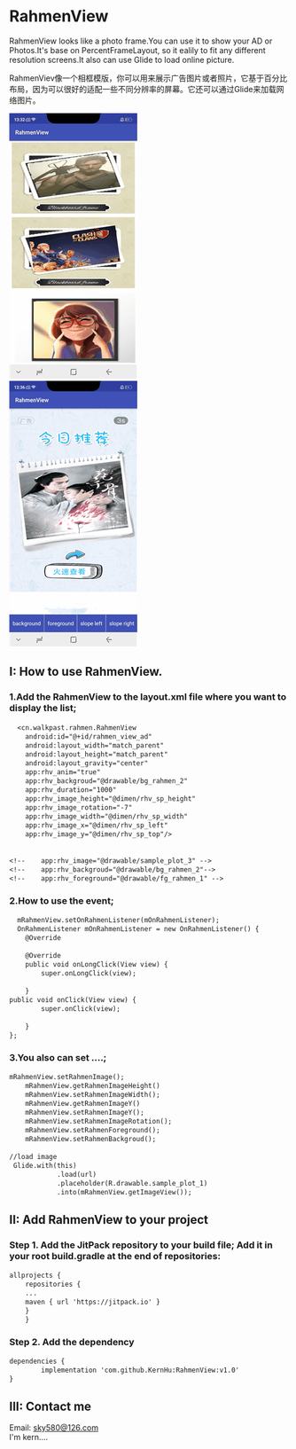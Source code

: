 # RahmenView
RahmenView looks like a photo frame.You can use it to show your AD or Photos.It's base on PercentFrameLayout, so it ealily to fit any different resolution screens.It also can use Glide to load online picture.

RahmenViev像一个相框模版，你可以用来展示广告图片或者照片，它基于百分比布局，因为可以很好的适配一些不同分辨率的屏幕。它还可以通过Glide来加载网络图片。

![](https://github.com/KernHu/RahmenView/raw/master/screenshot/10010.gif)  
![](https://github.com/KernHu/RahmenView/raw/master/screenshot/10011.gif)  

##  I: How to use RahmenView.
### 1.Add the RahmenView to the layout.xml file where you want to display the list;

      <cn.walkpast.rahmen.RahmenView
        android:id="@+id/rahmen_view_ad"
        android:layout_width="match_parent"
        android:layout_height="match_parent"
        android:layout_gravity="center"
        app:rhv_anim="true"
        app:rhv_backgroud="@drawable/bg_rahmen_2"
        app:rhv_duration="1000"
        app:rhv_image_height="@dimen/rhv_sp_height"
        app:rhv_image_rotation="-7"
        app:rhv_image_width="@dimen/rhv_sp_width"
        app:rhv_image_x="@dimen/rhv_sp_left"
        app:rhv_image_y="@dimen/rhv_sp_top"/>
		
		
    <!--    app:rhv_image="@drawable/sample_plot_3" -->
    <!--    app:rhv_backgroud="@drawable/bg_rahmen_2"-->
    <!--    app:rhv_foreground="@drawable/fg_rahmen_1" -->
	

### 2.How to use the event;

      mRahmenView.setOnRahmenListener(mOnRahmenListener);
      OnRahmenListener mOnRahmenListener = new OnRahmenListener() {
        @Override
    
        @Override
        public void onLongClick(View view) {
            super.onLongClick(view);
           
        }
	public void onClick(View view) {
            super.onClick(view);
         
        }
    };


### 3.You also can set ....;

  	mRahmenView.setRahmenImage();
        mRahmenView.getRahmenImageHeight()
        mRahmenView.setRahmenImageWidth();
        mRahmenView.getRahmenImageY()
        mRahmenView.setRahmenImageY();
        mRahmenView.setRahmenImageRotation();
        mRahmenView.setRahmenForeground();
        mRahmenView.setRahmenBackgroud();
	
	//load image
	 Glide.with(this)
                .load(url)
                .placeholder(R.drawable.sample_plot_1)
                .into(mRahmenView.getImageView());


## II: Add RahmenView to your project

### Step 1. Add the JitPack repository to your build file; Add it in your root build.gradle at the end of repositories:

	allprojects {
        repositories {
        ...
        maven { url 'https://jitpack.io' }
        }
        }
	
### Step 2. Add the dependency

	dependencies {
	        implementation 'com.github.KernHu:RahmenView:v1.0'
	}
	
## III: Contact me

Email: sky580@126.com  
I'm kern....







